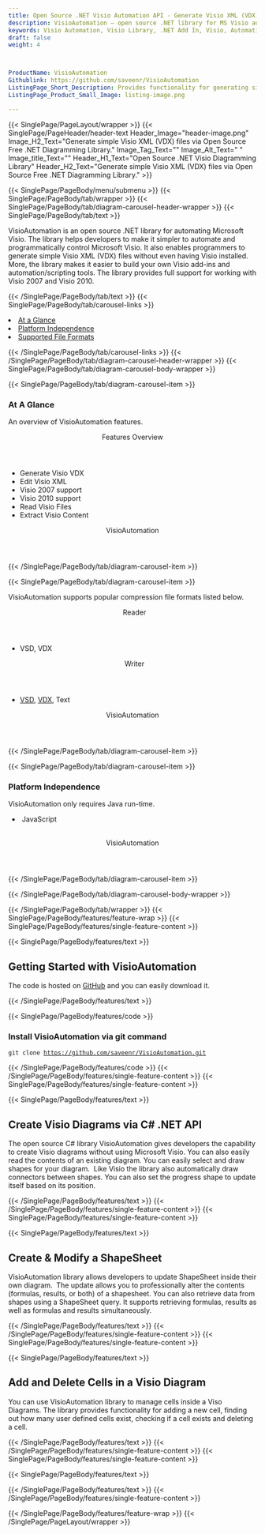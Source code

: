 ```yaml
---
title: Open Source .NET Visio Automation API - Generate Visio XML (VDX) File
description: VisioAutomation – open source .NET library for MS Visio automation. Generate Visio XML (VDX) files; write visio Add-ins & Control Visio application via .NET API.
keywords: Visio Automation, Visio Library, .NET Add In, Visio, Automation, Library, VisioAutomation, open Source Visio API, .NET Visio Diagraming, .NET Diagram APIs, .NET  Visio API, .NET .vlc API, .NET Visio library, create  Visio diagrams, modify Visio diagrams, read Visio files in .NET, Open Source Visio VSD, Generate Visio XML (VDX) files, write visio Add-ins, Control Visio application via Script
draft: false
weight: 4



ProductName: VisioAutomation
Githublink: https://github.com/saveenr/VisioAutomation
ListingPage_Short_Description: Provides functionality for generating simple Visio XML (VDX) files via .NET Diagramming Library.
ListingPage_Product_Small_Image: listing-image.png 

---
```


{{< SinglePage/PageLayout/wrapper >}}
{{< SinglePage/PageHeader/header-text
Header_Image="header-image.png"
Image_H2_Text="Generate simple Visio XML (VDX) files via Open Source Free .NET Diagramming Library."
Image_Tag_Text=""
Image_Alt_Text=" "
Image_title_Text=""
Header_H1_Text="Open Source .NET Visio Diagramming Library"
Header_H2_Text="Generate simple Visio XML (VDX) files via Open Source Free .NET Diagramming Library." >}}

{{< SinglePage/PageBody/menu/submenu >}}
{{< SinglePage/PageBody/tab/wrapper >}}
{{< SinglePage/PageBody/tab/diagram-carousel-header-wrapper >}}
{{< SinglePage/PageBody/tab/text >}}



<p>VisioAutomation is an open source .NET library for automating Microsoft Visio. The library helps developers to make it simpler to automate and programmatically control Microsoft Visio. It also enables programmers to generate simple Visio XML (VDX) files without even having Visio installed. More, the library makes it easier to build your own Visio add-ins and automation/scripting tools. The library provides full support for working with Visio 2007 and Visio 2010.</p>

{{< /SinglePage/PageBody/tab/text >}}
{{< SinglePage/PageBody/tab/carousel-links >}}

<li data-target="#diagramcarousel" data-slide-to="0"><a href="#">At a Glance</a></li>
<li data-target="#diagramcarousel" data-slide-to="2"><a href="#">Platform Independence</a></li>
<li data-target="#diagramcarousel" data-slide-to="1"><a class="activetab" href="#">Supported File Formats</a></li>


{{< /SinglePage/PageBody/tab/carousel-links >}}
{{< /SinglePage/PageBody/tab/diagram-carousel-header-wrapper >}}
{{< SinglePage/PageBody/tab/diagram-carousel-body-wrapper >}}

{{< SinglePage/PageBody/tab/diagram-carousel-item >}}
<h3>At A Glance</h3>
<p>An overview of VisioAutomation features.</p>
<div class="diagram1 d1-poi">
<div class="d1-row">
<div class="d1-col d1-left"><header>Features Overview</header>
<ul>
<li>Generate Visio VDX</li>
<li>Edit Visio XML</li>
<li>Visio 2007 support</li>
<li>Visio 2010 support</li>
<li>Read Visio Files</li>
<li>Extract Visio Content</li>
</ul>
</div>
</div>
<div class="d1-logo" style="border: none;"><!--<img src='listing-image.png' alt="Compression APIs for .NET" />--><header>VisioAutomation</header><footer><small></small></footer></div>
<!--/logo--></div>
<!--/diagram1-->
{{< /SinglePage/PageBody/tab/diagram-carousel-item >}}

{{< SinglePage/PageBody/tab/diagram-carousel-item >}}
<p>VisioAutomation supports popular compression file formats listed below.</p>
<div class="diagram1 d2  d1-poi">
<div class="d1-row">
<div class="d1-col d1-left"><header><i class="fa fa-arrows-v "> </i> Reader</header>
<ul>
<li>VSD, VDX</li>
</ul>
</div>
<!--/left-->
<div class="d1-col d1-right"><header><i class="fa  fa-long-arrow-down"> </i> Writer</header>
<ul>
<li><a href="https://wiki.fileformat.com/image/vsd/">VSD</a>, <a href="https://wiki.fileformat.com/image/vdx/">VDX</a>, Text</li>
</ul>
</div>
<!--/right--></div>
<!--/row-->
<div class="d1-logo" style="border: none;"><!--<img src='listing-image.png' alt="Compression APIs for .NET" />--><header>VisioAutomation</header><footer><small></small></footer></div>
<!--/logo--></div>
<!--/diagram2-->
{{< /SinglePage/PageBody/tab/diagram-carousel-item >}}

{{< SinglePage/PageBody/tab/diagram-carousel-item >}}
<h3>Platform Independence</h3>
<p>VisioAutomation only requires Java run-time.</p>
<div class="diagram1 d1-poi">
<div class="d1-row">
<div class="d1-col d1-left">
<ul>
<li><em> </em>JavaScript</li>
</ul>
</div>
<!--/left-->
<div class="d1-col d1-right"> </div>
<!--/right--></div>
<!--/row-->
<div class="d1-logo" style="border: none;"><!--<img src='listing-image.png' alt="Compression APIs for .NET" />--><header>VisioAutomation</header><footer><small></small></footer></div>
<!--/logo--></div>
<!--/diagram2 -->
{{< /SinglePage/PageBody/tab/diagram-carousel-item >}}

{{< /SinglePage/PageBody/tab/diagram-carousel-body-wrapper >}}

{{< /SinglePage/PageBody/tab/wrapper >}}
{{< SinglePage/PageBody/features/feature-wrap >}}
{{< SinglePage/PageBody/features/single-feature-content >}}

{{< SinglePage/PageBody/features/text >}}
<h2 class="h2title">Getting Started with VisioAutomation</h2>
<p>The code is hosted on <a href="https://github.com/saveenr/VisioAutomation/archive/master.zip">GitHub</a> and you can easily download it.</p>
{{< /SinglePage/PageBody/features/text >}}

{{< SinglePage/PageBody/features/code >}}
<h3>Install VisioAutomation via git command</h3>
<pre><code class="html">git clone <a href="https://github.com/saveenr/VisioAutomation.git">https://github.com/saveenr/VisioAutomation.git</a></code></pre>

{{< /SinglePage/PageBody/features/code >}}
{{< /SinglePage/PageBody/features/single-feature-content >}}
{{< SinglePage/PageBody/features/single-feature-content >}}

{{< SinglePage/PageBody/features/text >}}
<h2 class="h2title">Create Visio Diagrams via C# .NET API</h2>
<p>The open source C# library VisioAutomation gives developers the capability to create Visio diagrams without using Microsoft Visio. You can also easily read the contents of an existing diagram. You can easily select and draw shapes for your diagram.  Like Visio the library also automatically draw connectors between shapes. You can also set the progress shape to update itself based on its position.</p>

{{< /SinglePage/PageBody/features/text >}}
{{< /SinglePage/PageBody/features/single-feature-content >}}
{{< SinglePage/PageBody/features/single-feature-content >}}

{{< SinglePage/PageBody/features/text >}}
<h2 class="h2title">Create & Modify a ShapeSheet</h2>
<p>VisioAutomation library allows developers to update ShapeSheet inside their own diagram.  The update allows you to professionally alter the contents (formulas, results, or both) of a shapesheet. You can also retrieve data from shapes using a ShapeSheet query. It supports retrieving formulas, results as well as formulas and results simultaneously.</p>
{{< /SinglePage/PageBody/features/text >}}
{{< /SinglePage/PageBody/features/single-feature-content >}}
{{< SinglePage/PageBody/features/single-feature-content >}}

{{< SinglePage/PageBody/features/text >}}
<h2 class="h2title">Add and Delete Cells in a Visio Diagram</h2>
<p>You can use VisioAutomation library to manage cells inside a Viso Diagrams. The library provides functionality for adding a new cell, finding out how many user defined cells exist, checking if a cell exists and deleting a cell.</p>

{{< /SinglePage/PageBody/features/text >}}
{{< /SinglePage/PageBody/features/single-feature-content >}}
{{< SinglePage/PageBody/features/single-feature-content >}}

{{< SinglePage/PageBody/features/text >}}
 


{{< /SinglePage/PageBody/features/text >}}
{{< /SinglePage/PageBody/features/single-feature-content >}}

{{< /SinglePage/PageBody/features/feature-wrap >}}
{{< /SinglePage/PageLayout/wrapper >}}